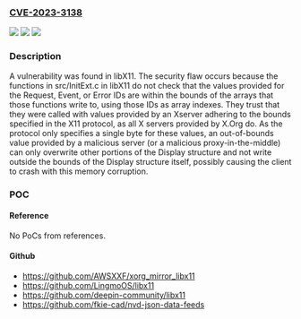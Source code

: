 ### [CVE-2023-3138](https://cve.mitre.org/cgi-bin/cvename.cgi?name=CVE-2023-3138)
![](https://img.shields.io/static/v1?label=Product&message=libX11&color=blue)
![](https://img.shields.io/static/v1?label=Version&message=n%2Fa&color=blue)
![](https://img.shields.io/static/v1?label=Vulnerability&message=CWE-119&color=brighgreen)

### Description

A vulnerability was found in libX11. The security flaw occurs because the functions in src/InitExt.c in libX11 do not check that the values provided for the Request, Event, or Error IDs are within the bounds of the arrays that those functions write to, using those IDs as array indexes. They trust that they were called with values provided by an Xserver adhering to the bounds specified in the X11 protocol, as all X servers provided by X.Org do. As the protocol only specifies a single byte for these values, an out-of-bounds value provided by a malicious server (or a malicious proxy-in-the-middle) can only overwrite other portions of the Display structure and not write outside the bounds of the Display structure itself, possibly causing the client to crash with this memory corruption.

### POC

#### Reference
No PoCs from references.

#### Github
- https://github.com/AWSXXF/xorg_mirror_libx11
- https://github.com/LingmoOS/libx11
- https://github.com/deepin-community/libx11
- https://github.com/fkie-cad/nvd-json-data-feeds

